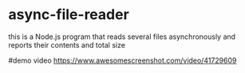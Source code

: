 # async-file-reader
this is a Node.js program that reads several 
files asynchronously and reports their contents 
and total size


#demo video
https://www.awesomescreenshot.com/video/41729609
